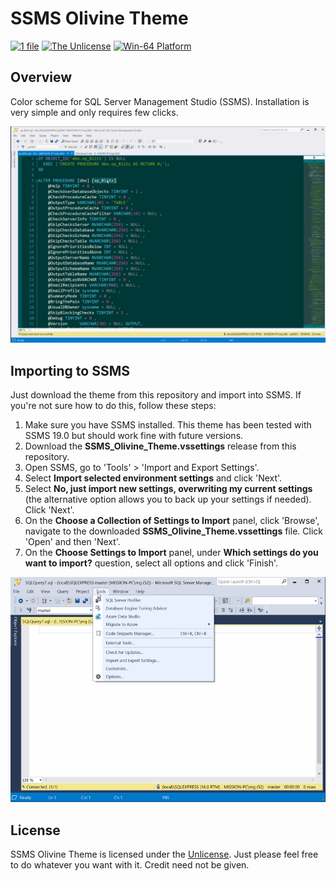 SSMS Olivine Theme
====
[![1 file](https://img.shields.io/badge/files-1-blue)](https://github.com/MaxGripe/ssms-olivine-color-theme/blob/main/SSMS_Olivine_Theme.vssettings)
[![The Unlicense](https://img.shields.io/badge/license-Unlicense-green)](https://unlicense.org/)
[![Win-64 Platform](https://img.shields.io/badge/platform-win--64-lightgrey)](https://learn.microsoft.com/en-us/sql/ssms/)

## Overview
Color scheme for SQL Server Management Studio (SSMS). Installation is very simple and only requires few clicks.

![alt text](https://github.com/MaxGripe/ssms-olivine-color-theme/blob/master/readme_files/preview.gif "Preview")

## Importing to SSMS
Just download the theme from this repository and import into SSMS. If you're not sure how to do this, follow these steps:

1. Make sure you have SSMS installed. This theme has been tested with SSMS 19.0 but should work fine with future versions.
2. Download the **SSMS_Olivine_Theme.vssettings** release from this repository.
3. Open SSMS, go to 'Tools' > 'Import and Export Settings'.
4. Select **Import selected environment settings** and click 'Next'.
5. Select **No, just import new settings, overwriting my current settings** (the alternative option allows you to back up your settings if needed). Click 'Next'.
6. On the **Choose a Collection of Settings to Import** panel, click 'Browse', navigate to the downloaded **SSMS_Olivine_Theme.vssettings** file. Click 'Open' and then 'Next'.
7. On the **Choose Settings to Import** panel, under **Which settings do you want to import?** question, select all options and click 'Finish'.

![alt text](https://github.com/MaxGripe/ssms-olivine-color-theme/blob/master/readme_files/installation.gif "Installation")

## License

SSMS Olivine Theme is licensed under the [Unlicense](https://choosealicense.com/licenses/unlicense/).
Just please feel free to do whatever you want with it.
Credit need not be given.





